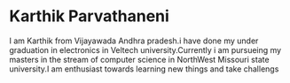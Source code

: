 # Karthik Parvathaneni    
I am Karthik from Vijayawada Andhra pradesh.i have done my under graduation in electronics in Veltech university.Currently i am pursueing my masters in the stream of
computer science in NorthWest Missouri state university.I am enthusiast towards learning new things and take challengs

